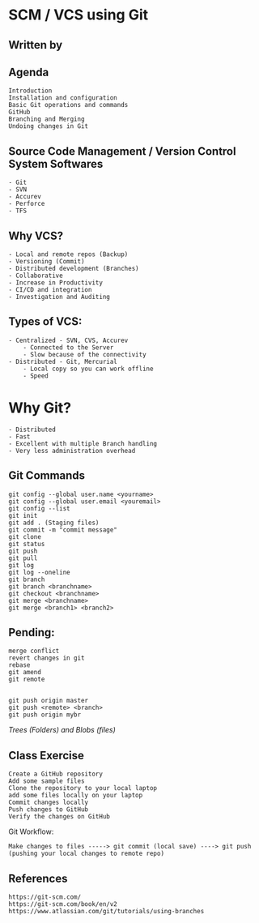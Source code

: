 ## ########################
# SCM / VCS using Git
## ########################

## Written by <Linus Torvalds>


## Agenda

    Introduction
    Installation and configuration
    Basic Git operations and commands
    GitHub
    Branching and Merging
    Undoing changes in Git


## Source Code Management / Version Control System Softwares
    - Git
    - SVN
    - Accurev
    - Perforce
    - TFS

## Why VCS?
    - Local and remote repos (Backup)
    - Versioning (Commit)
    - Distributed development (Branches)
    - Collaborative
    - Increase in Productivity
    - CI/CD and integration
    - Investigation and Auditing

## Types of VCS:
    - Centralized - SVN, CVS, Accurev
        - Connected to the Server
        - Slow because of the connectivity
    - Distributed - Git, Mercurial
        - Local copy so you can work offline
        - Speed
        

# Why Git?
    - Distributed
    - Fast
    - Excellent with multiple Branch handling
    - Very less administration overhead


## Git Commands

    git config --global user.name <yourname>
    git config --global user.email <youremail>
    git config --list
    git init
    git add . (Staging files)
    git commit -m "commit message"
    git clone
    git status
    git push
    git pull
    git log
    git log --oneline
    git branch
    git branch <branchname>
    git checkout <branchname>
    git merge <branchname>
    git merge <branch1> <branch2>


## Pending:
    merge conflict
    revert changes in git
    rebase
    git amend
    git remote


    git push origin master
    git push <remote> <branch>
    git push origin mybr


*Trees (Folders) and Blobs (files)*
 
## Class Exercise
    
    Create a GitHub repository
    Add some sample files
    Clone the repository to your local laptop
    add some files locally on your laptop
    Commit changes locally
    Push changes to GitHub
    Verify the changes on GitHub

Git Workflow:

    Make changes to files -----> git commit (local save) ----> git push (pushing your local changes to remote repo)


## References

    https://git-scm.com/
    https://git-scm.com/book/en/v2
    https://www.atlassian.com/git/tutorials/using-branches
    